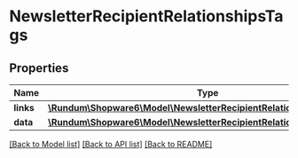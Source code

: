 # NewsletterRecipientRelationshipsTags

## Properties
Name | Type | Description | Notes
------------ | ------------- | ------------- | -------------
**links** | [**\Rundum\Shopware6\Model\NewsletterRecipientRelationshipsTagsLinks**](NewsletterRecipientRelationshipsTagsLinks.md) |  | [optional] 
**data** | [**\Rundum\Shopware6\Model\NewsletterRecipientRelationshipsTagsData[]**](NewsletterRecipientRelationshipsTagsData.md) |  | [optional] 

[[Back to Model list]](../../README.md#documentation-for-models) [[Back to API list]](../../README.md#documentation-for-api-endpoints) [[Back to README]](../../README.md)


